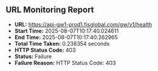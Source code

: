 ## URL Monitoring Report

- **URL:** https://api-gw1-prod1.fisglobal.com/gw/v1/health
- **Start Time:** 2025-08-07T10:17:40.024611
- **End Time:** 2025-08-07T10:17:40.262965
- **Total Time Taken:** 0.238354 seconds
- **HTTP Status Code:** 403
- **Status:** Failure
- **Failure Reason:** HTTP Status Code: 403
